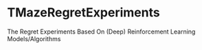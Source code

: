 # TMazeRegretExperiments
The Regret Experiments Based On (Deep) Reinforcement Learning Models/Algorithms
